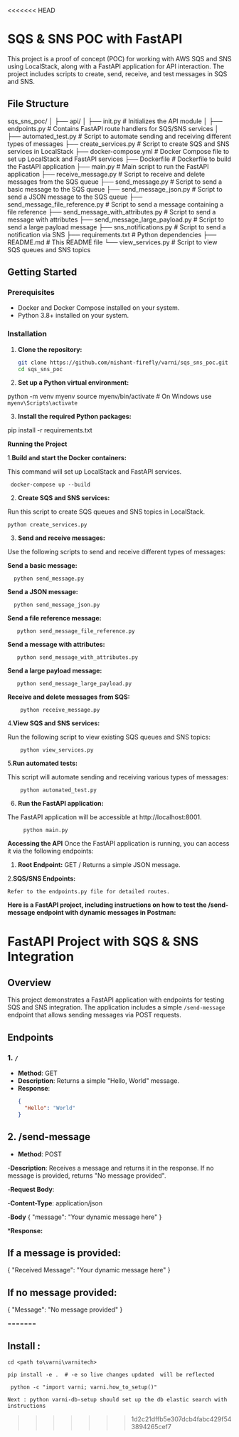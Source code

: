 <<<<<<< HEAD

# SQS & SNS POC with FastAPI

This project is a proof of concept (POC) for working with AWS SQS and SNS using LocalStack, along with a FastAPI application for API interaction. The project includes scripts to create, send, receive, and test messages in SQS and SNS.

## File Structure

sqs_sns_poc/ │ ├── api/ │ ├── init.py # Initializes the API module │ ├── endpoints.py # Contains FastAPI route handlers for SQS/SNS services │ ├── automated_test.py # Script to automate sending and receiving different types of messages ├── create_services.py # Script to create SQS and SNS services in LocalStack ├── docker-compose.yml # Docker Compose file to set up LocalStack and FastAPI services ├── Dockerfile # Dockerfile to build the FastAPI application ├── main.py # Main script to run the FastAPI application ├── receive_message.py # Script to receive and delete messages from the SQS queue ├── send_message.py # Script to send a basic message to the SQS queue ├── send_message_json.py # Script to send a JSON message to the SQS queue ├── send_message_file_reference.py # Script to send a message containing a file reference ├── send_message_with_attributes.py # Script to send a message with attributes ├── send_message_large_payload.py # Script to send a large payload message ├── sns_notifications.py # Script to send a notification via SNS ├── requirements.txt # Python dependencies ├── README.md # This README file └── view_services.py # Script to view SQS queues and SNS topics



## Getting Started

### Prerequisites

- Docker and Docker Compose installed on your system.
- Python 3.8+ installed on your system.

### Installation

1. **Clone the repository:**

   ```sh
   git clone https://github.com/nishant-firefly/varni/sqs_sns_poc.git
   cd sqs_sns_poc

2. **Set up a Python virtual environment:**

python -m venv myenv
source myenv/bin/activate  # On Windows use `myenv\Scripts\activate`


3. **Install the required Python packages:**


pip install -r requirements.txt


**Running the Project**

1.**Build and start the Docker containers:**

This command will set up LocalStack and FastAPI services.

     docker-compose up --build
2. **Create SQS and SNS services:**

Run this script to create SQS queues and SNS topics in LocalStack.


    python create_services.py

3. **Send and receive messages:**

Use the following scripts to send and receive different types of messages:

**Send a basic message:**

      python send_message.py

**Send a JSON message:**

      python send_message_json.py

**Send a file reference message:**

       python send_message_file_reference.py

**Send a message with attributes:**

       python send_message_with_attributes.py

**Send a large payload message:**

       python send_message_large_payload.py

**Receive and delete messages from SQS:**

        python receive_message.py

4.**View SQS and SNS services:**

Run the following script to view existing SQS queues and SNS topics:

        python view_services.py

5.**Run automated tests:**

This script will automate sending and receiving various types of messages:

        python automated_test.py
6. **Run the FastAPI application:**

The FastAPI application will be accessible at http://localhost:8001.


         python main.py

**Accessing the API**
Once the FastAPI application is running, you can access it via the following endpoints:

1. **Root Endpoint:**
     GET /
    Returns a simple JSON message.

2.**SQS/SNS Endpoints:**

    Refer to the endpoints.py file for detailed routes.


**Here is a FastAPI project, including instructions on how to test the /send-message endpoint with dynamic messages in Postman:**

# FastAPI Project with SQS & SNS Integration

## Overview

This project demonstrates a FastAPI application with endpoints for testing SQS and SNS integration. The application includes a simple `/send-message` endpoint that allows sending messages via POST requests.


## Endpoints

### 1. `/`

- **Method**: GET
- **Description**: Returns a simple "Hello, World" message.
- **Response**:
  ```json
  {
    "Hello": "World"
  }


## 2. /send-message
- **Method**: POST

-**Description**: Receives a message and returns it in the response. If no message is provided, returns "No message provided".

-**Request Body**:

-**Content-Type**: application/json

-**Body**
{
  "message": "Your dynamic message here"
}

***Response:**

## If a message is provided:

{
  "Received Message": "Your dynamic message here"
}

## If no message provided:

{
  "Message": "No message provided"
}






    
=======
## Install : 
```cd <path to\varni\varnitech>```
    
```pip install -e .  # -e so live changes updated  will be reflected```

``` python -c "import varni; varni.how_to_setup()"```

``` Next : python varni-db-setup should set up the db elastic search with instructions ```

    
>>>>>>> 1d2c21dffb5e307dcb4fabc429f543894265cef7
